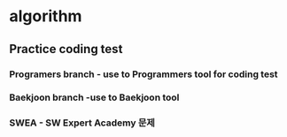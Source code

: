 # algorithm
## Practice coding test
### Programers branch - use to Programmers tool for coding test
### Baekjoon branch -use to Baekjoon tool 
### SWEA - SW Expert Academy 문제 

